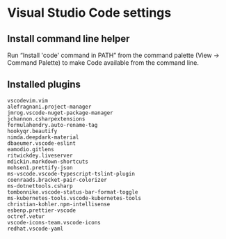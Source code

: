 # Visual Studio Code settings

## Install command line helper

Run “Install 'code' command in PATH” from the command palette (View → Command Palette) to make Code available from the command line.

## Installed plugins
```
vscodevim.vim
alefragnani.project-manager
jmrog.vscode-nuget-package-manager
jchannon.csharpextensions
formulahendry.auto-rename-tag
hookyqr.beautify
nimda.deepdark-material
dbaeumer.vscode-eslint
eamodio.gitlens
ritwickdey.liveserver
mdickin.markdown-shortcuts
mohsen1.prettify-json
ms-vscode.vscode-typescript-tslint-plugin
coenraads.bracket-pair-colorizer
ms-dotnettools.csharp
tombonnike.vscode-status-bar-format-toggle
ms-kubernetes-tools.vscode-kubernetes-tools
christian-kohler.npm-intellisense
esbenp.prettier-vscode
octref.vetur
vscode-icons-team.vscode-icons
redhat.vscode-yaml
```
